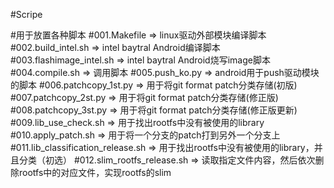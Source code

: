 #Scripe

#用于放置各种脚本
#001.Makefile						=>		linux驱动外部模块编译脚本
#002.build_intel.sh					=>		intel baytral Android编译脚本
#003.flashimage_intel.sh			=>		intel baytral Android烧写image脚本
#004.compile.sh						=>		调用脚本
#005.push_ko.py						=>		android用于push驱动模块的脚本
#006.patchcopy_1st.py				=>		用于将git format patch分类存储(初版)
#007.patchcopy_2st.py				=>		用于将git format patch分类存储(修正版)
#008.patchcopy_3st.py				=>		用于将git format patch分类存储(修正版更新)
#009.lib_use_check.sh 				=>  	用于找出rootfs中没有被使用的library
#010.apply_patch.sh 				=> 		用于将一个分支的patch打到另外一个分支上	
#011.lib_classification_release.sh  =>      用于找出rootfs中没有被使用的library，并且分类（初选）
#012.slim_rootfs_release.sh 		=> 		读取指定文件内容，然后依次删除rootfs中的对应文件，实现rootfs的slim
